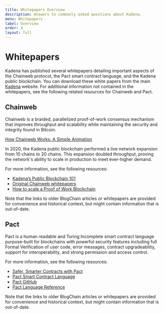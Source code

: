 ```yaml
---
title: Whitepapers Overview
description: Answers to commonly asked questions about Kadena.
menu: Whitepapers
label: Overview
order: 4
layout: full
---
```


# Whitepapers

Kadena has published several whitepapers detailing important aspects of the Chainweb protocol, the Pact smart contract language, and the Kadena public blockchain.
You can download these white papers from the main [Kadena](https://www.kadena.io/whitepapers) website.
For additional information not contained in the whitepapers, see the following related resources for Chainweb and Pact.

## Chainweb

Chainweb is a braided, parallelized proof-of-work consensus mechanism that improves throughput and scalability while maintaining the security and integrity found in Bitcoin.

[How Chainweb Works: A Simple Animation](https://www.youtube.com/watch?v=hYvXxFbsN6I 'How Chainweb Works: A Simple Animation')

In 2020, the Kadena public blockchain performed a live network expansion from 10 chains to 20 chains. 
This expansion doubled throughput, proving the network's ability to scale in production to meet ever-higher demand.

For more information, see the following resources:

- [Kadena’s Public Blockchain 101](/blogchain/2019/all-about-chainweb-101-and-faqs-2019-02-01)
- [Original Chainweb whitepapers](/kadena/whitepapers/chainweb-layer-1)
- [How to scale a Proof of Work Blockchain](/blogchain/2021/how-to-scale-a-proof-of-work-blockchain-2021-03-07)

Note that the links to older BlogChain articles or whitepapers are provided for convenience and historical context, but might contain information that is out-of-date.

## Pact

Pact is a human readable and Turing Incomplete smart contract language
purpose-built for blockchains with powerful security features including full
Formal Verification of user code, error messages, contract upgradeability,
support for interoperability, and strong permission and access control.

For more information, see the following resources:

- [Safer, Smarter Contracts with Pact](/blogchain/2019/safer-smarter-contracts-with-pact-2019-02-20)
- [Pact Smart Contract Language](/kadena/whitepapers/pact-smart-contract-language)
- [Pact GitHub](https://github.com/kadena-io/pact)
- [Pact Language Reference](/pact/reference)

Note that the links to older BlogChain articles or whitepapers are provided for convenience and historical context, but might contain information that is out-of-date.
